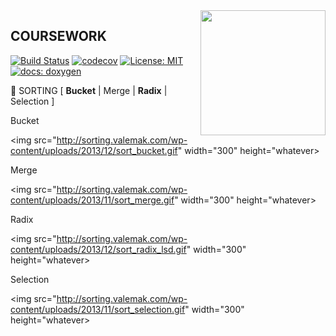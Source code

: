 <img src="https://molpredstvo.ru/wp-content/uploads/2017/01/Gerb_MGTU_imeni_Baumana.png" width="200" height="whatever" align="right">

## COURSEWORK
[![Build Status](https://travis-ci.org/SimonRussia/bst.svg?branch=master)](https://travis-ci.org/SimonRussia/bst) [![codecov](https://codecov.io/gh/SimonRussia/bst/branch/master/graph/badge.svg)](https://codecov.io/gh/SimonRussia/bst) [![License: MIT](https://img.shields.io/badge/License-MIT-blue.svg)](/LICENSE) [![docs: doxygen](https://img.shields.io/badge/doxygen-github.io-orange.svg)](https://simonrussia.github.io/bst/files.html)

🚀 SORTING [ **Bucket** | Merge | **Radix** | Selection ]


Bucket

<img src="http://sorting.valemak.com/wp-content/uploads/2013/12/sort_bucket.gif" width="300" height="whatever>

Merge

<img src="http://sorting.valemak.com/wp-content/uploads/2013/11/sort_merge.gif" width="300" height="whatever>

Radix

<img src="http://sorting.valemak.com/wp-content/uploads/2013/12/sort_radix_lsd.gif" width="300" height="whatever>

Selection

<img src="http://sorting.valemak.com/wp-content/uploads/2013/11/sort_selection.gif" width="300" height="whatever>
